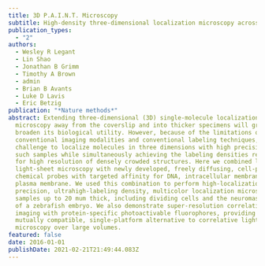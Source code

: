 ```yaml
---
title: 3D P.A.I.N.T. Microscopy
subtitle: High-density three-dimensional localization microscopy across large volumes
publication_types:
  - "2"
authors:
  - Wesley R Legant
  - Lin Shao
  - Jonathan B Grimm
  - Timothy A Brown
  - admin
  - Brian B Avants
  - Luke D Lavis
  - Eric Betzig
publication: "*Nature methods*"
abstract: Extending three-dimensional (3D) single-molecule localization
  microscopy away from the coverslip and into thicker specimens will greatly
  broaden its biological utility. However, because of the limitations of both
  conventional imaging modalities and conventional labeling techniques, it is a
  challenge to localize molecules in three dimensions with high precision in
  such samples while simultaneously achieving the labeling densities required
  for high resolution of densely crowded structures. Here we combined lattice
  light-sheet microscopy with newly developed, freely diffusing, cell-permeable
  chemical probes with targeted affinity for DNA, intracellular membranes or the
  plasma membrane. We used this combination to perform high-localization
  precision, ultrahigh-labeling density, multicolor localization microscopy in
  samples up to 20 mum thick, including dividing cells and the neuromast organ
  of a zebrafish embryo. We also demonstrate super-resolution correlative
  imaging with protein-specific photoactivable fluorophores, providing a
  mutually compatible, single-platform alternative to correlative light-electron
  microscopy over large volumes.
featured: false
date: 2016-01-01
publishDate: 2021-02-21T21:49:44.083Z
---
```

